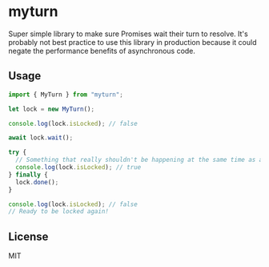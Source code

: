 # myturn

Super simple library to make sure Promises wait their turn to resolve. It's probably not best practice to use this library in production because it could negate the performance benefits of asynchronous code.

## Usage

```js
import { MyTurn } from "myturn";

let lock = new MyTurn();

console.log(lock.isLocked); // false

await lock.wait();

try {
  // Something that really shouldn't be happening at the same time as another thing
  console.log(lock.isLocked); // true
} finally {
  lock.done();
}

console.log(lock.isLocked); // false
// Ready to be locked again!
```

## License

MIT
